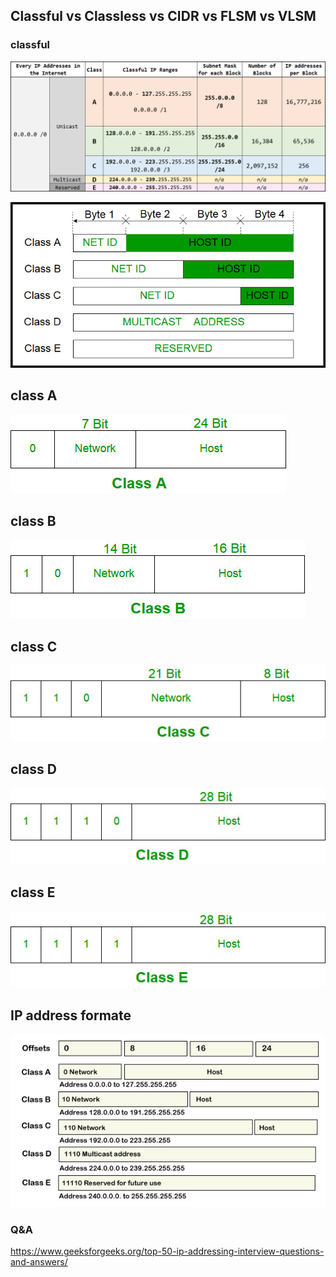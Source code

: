 ## Classful vs Classless vs CIDR vs FLSM vs VLSM

### classful
![](image/ip-address-classes.png)

![](image/IPAddressing.jpeg)

## class A
![](image/class_A.jpeg)

## class B
![](image/classB.jpeg)

## class C
![](image/classC.jpeg)

## class D
![](image/classD.jpeg)

## class E
![](image/classE.jpeg)

## IP address formate
![](image/ip-address-format.png)


### Q&A
https://www.geeksforgeeks.org/top-50-ip-addressing-interview-questions-and-answers/